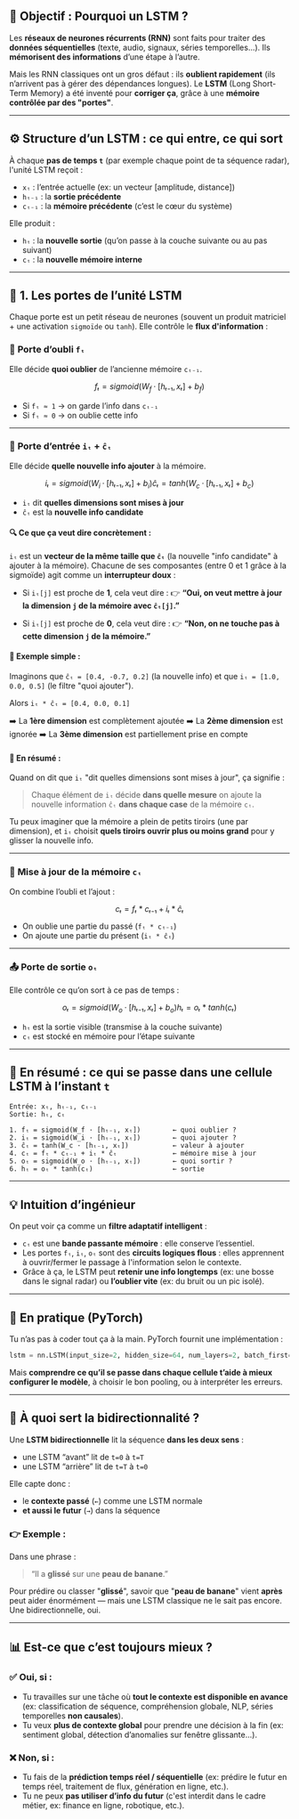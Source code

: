 ## 🧠 Objectif : Pourquoi un LSTM ?

Les **réseaux de neurones récurrents (RNN)** sont faits pour traiter des **données séquentielles** (texte, audio, signaux, séries temporelles...). Ils **mémorisent des informations** d’une étape à l’autre.

Mais les RNN classiques ont un gros défaut : ils **oublient rapidement** (ils n’arrivent pas à gérer des dépendances longues). Le **LSTM** (Long Short-Term Memory) a été inventé pour **corriger ça**, grâce à une **mémoire contrôlée par des "portes"**.

---

## ⚙️ Structure d’un LSTM : ce qui entre, ce qui sort

À chaque **pas de temps `t`** (par exemple chaque point de ta séquence radar), l'unité LSTM reçoit :

* `xₜ` : l’entrée actuelle (ex: un vecteur \[amplitude, distance])
* `hₜ₋₁` : la **sortie précédente**
* `cₜ₋₁` : la **mémoire précédente** (c’est le cœur du système)

Elle produit :

* `hₜ` : la **nouvelle sortie** (qu’on passe à la couche suivante ou au pas suivant)
* `cₜ` : la **nouvelle mémoire interne**

---

## 🔑 1. Les **portes** de l’unité LSTM

Chaque porte est un petit réseau de neurones (souvent un produit matriciel + une activation `sigmoïde` ou `tanh`). Elle contrôle le **flux d'information** :

### 🧽 **Porte d’oubli** `fₜ`

Elle décide **quoi oublier** de l’ancienne mémoire `cₜ₋₁`.

```math
fₜ = sigmoid(W_f · [hₜ₋₁, xₜ] + b_f)
```

* Si `fₜ ≈ 1` → on garde l’info dans `cₜ₋₁`
* Si `fₜ ≈ 0` → on oublie cette info

---

### 🧰 **Porte d’entrée** `iₜ` + `ĉₜ`

Elle décide **quelle nouvelle info ajouter** à la mémoire.

```math
iₜ = sigmoid(W_i · [hₜ₋₁, xₜ] + b_i)
ĉₜ = tanh(W_c · [hₜ₋₁, xₜ] + b_c)
```

* `iₜ` dit **quelles dimensions sont mises à jour**
* `ĉₜ` est la **nouvelle info candidate**


#### 🔍 Ce que ça veut dire concrètement :

`iₜ` est un **vecteur de la même taille que `ĉₜ`** (la nouvelle "info candidate" à ajouter à la mémoire). Chacune de ses composantes (entre 0 et 1 grâce à la sigmoïde) agit comme un **interrupteur doux** :

* Si `iₜ[j]` est proche de **1**, cela veut dire :
  👉 **“Oui, on veut mettre à jour la dimension `j` de la mémoire avec `ĉₜ[j]`.”**

* Si `iₜ[j]` est proche de **0**, cela veut dire :
  👉 **“Non, on ne touche pas à cette dimension `j` de la mémoire.”**



#### 🧠 Exemple simple :

Imaginons que `ĉₜ = [0.4, -0.7, 0.2]` (la nouvelle info)
et que `iₜ = [1.0, 0.0, 0.5]` (le filtre "quoi ajouter").

Alors `iₜ * ĉₜ = [0.4, 0.0, 0.1]`

➡️ La **1ère dimension** est complètement ajoutée
➡️ La **2ème dimension** est ignorée
➡️ La **3ème dimension** est partiellement prise en compte



#### 📌 En résumé :

Quand on dit que `iₜ` "dit quelles dimensions sont mises à jour", ça signifie :

> Chaque élément de `iₜ` décide **dans quelle mesure** on ajoute la nouvelle information `ĉₜ` **dans chaque case** de la mémoire `cₜ`.

Tu peux imaginer que la mémoire a plein de petits tiroirs (une par dimension), et `iₜ` choisit **quels tiroirs ouvrir plus ou moins grand** pour y glisser la nouvelle info.


---

### 🧠 **Mise à jour de la mémoire** `cₜ`

On combine l’oubli et l’ajout :

```math
cₜ = fₜ * cₜ₋₁ + iₜ * ĉₜ
```

* On oublie une partie du passé (`fₜ * cₜ₋₁`)
* On ajoute une partie du présent (`iₜ * ĉₜ`)

---

### 📤 **Porte de sortie** `oₜ`

Elle contrôle ce qu’on sort à ce pas de temps :

```math
oₜ = sigmoid(W_o · [hₜ₋₁, xₜ] + b_o)
hₜ = oₜ * tanh(cₜ)
```

* `hₜ` est la sortie visible (transmise à la couche suivante)
* `cₜ` est stocké en mémoire pour l’étape suivante

---

## 🧾 En résumé : ce qui se passe dans une cellule LSTM à l’instant `t`

```text
Entrée: xₜ, hₜ₋₁, cₜ₋₁
Sortie: hₜ, cₜ

1. fₜ = sigmoid(W_f · [hₜ₋₁, xₜ])        ← quoi oublier ?
2. iₜ = sigmoid(W_i · [hₜ₋₁, xₜ])        ← quoi ajouter ?
3. ĉₜ = tanh(W_c · [hₜ₋₁, xₜ])           ← valeur à ajouter
4. cₜ = fₜ * cₜ₋₁ + iₜ * ĉₜ              ← mémoire mise à jour
5. oₜ = sigmoid(W_o · [hₜ₋₁, xₜ])        ← quoi sortir ?
6. hₜ = oₜ * tanh(cₜ)                    ← sortie

```

---

## 💡 Intuition d’ingénieur

On peut voir ça comme un **filtre adaptatif intelligent** :

* `cₜ` est une **bande passante mémoire** : elle conserve l’essentiel.
* Les portes `fₜ`, `iₜ`, `oₜ` sont des **circuits logiques flous** : elles apprennent à ouvrir/fermer le passage à l'information selon le contexte.
* Grâce à ça, le LSTM peut **retenir une info longtemps** (ex: une bosse dans le signal radar) ou **l’oublier vite** (ex: du bruit ou un pic isolé).

---

## 🔧 En pratique (PyTorch)

Tu n’as pas à coder tout ça à la main. PyTorch fournit une implémentation :

```python
lstm = nn.LSTM(input_size=2, hidden_size=64, num_layers=2, batch_first=True)
```

Mais **comprendre ce qu’il se passe dans chaque cellule t’aide à mieux configurer le modèle**, à choisir le bon pooling, ou à interpréter les erreurs.

---

## 🚀 À quoi sert la bidirectionnalité ?

Une **LSTM bidirectionnelle** lit la séquence **dans les deux sens** :

* une LSTM “avant” lit de `t=0` à `t=T`
* une LSTM “arrière” lit de `t=T` à `t=0`

Elle capte donc :

* le **contexte passé** (`←`) comme une LSTM normale
* **et aussi le futur** (`→`) dans la séquence

### 👉 Exemple :

Dans une phrase :

> “Il a **glissé** sur une **peau de banane**.”

Pour prédire ou classer "**glissé**", savoir que "**peau de banane**" vient **après** peut aider énormément — mais une LSTM classique ne le sait pas encore. Une bidirectionnelle, oui.

---

## 📊 Est-ce que c’est toujours mieux ?

### ✅ **Oui**, si :

* Tu travailles sur une tâche où **tout le contexte est disponible en avance** (ex: classification de séquence, compréhension globale, NLP, séries temporelles **non causales**).
* Tu veux **plus de contexte global** pour prendre une décision à la fin (ex: sentiment global, détection d’anomalies sur fenêtre glissante...).

### ❌ **Non**, si :

* Tu fais de la **prédiction temps réel / séquentielle** (ex: prédire le futur en temps réel, traitement de flux, génération en ligne, etc.).
* Tu ne peux **pas utiliser d’info du futur** (c'est interdit dans le cadre métier, ex: finance en ligne, robotique, etc.).
